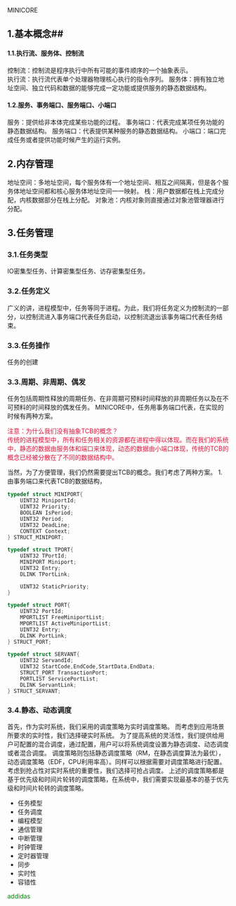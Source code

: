 MINICORE

## 1.基本概念##
#### 1.1.执行流、服务体、控制流
  控制流：控制流是程序执行中所有可能的事件顺序的一个抽象表示。   
  执行流：执行流代表单个处理器物理核心执行的指令序列。
  服务体：拥有独立地址空间、独立代码和数据的能够完成一定功能或提供服务的静态数据结构。

#### 1.2.服务、事务端口、服务端口、小端口
  服务：提供给非本体完成某些功能的过程。
  事务端口：代表完成某项任务功能的静态数据结构。
  服务端口：代表提供某种服务的静态数据结构。
  小端口：端口完成任务或者提供功能时候产生的运行实例。
## 2.内存管理
  地址空间：多地址空间，每个服务体有一个地址空间、相互之间隔离，但是各个服务体地址空间都和核心服务体地址空间一一映射。
  栈：用户数据都在栈上完成分配，内核数据部分在栈上分配。
  对象池：内核对象则直接通过对象池管理器进行分配。
## 3.任务管理
### 3.1.任务类型
  IO密集型任务、计算密集型任务、访存密集型任务。
### 3.2.任务定义
  广义的讲，进程模型中，任务等同于进程。为此，我们将任务定义为控制流的一部分，以控制流进入事务端口代表任务启动，以控制流退出该事务端口代表任务结束。
### 3.3.任务操作
  任务的创建
### 3.3.周期、非周期、偶发
  任务包括周期性释放的周期任务、在非周期可预料时间释放的非周期任务以及在不可预料的时间释放的偶发任务。
    MINICORE中，任务用事务端口代表，在实现的时候有两种方案。
   <p>
   <font color = Crimson>
    注意：为什么我们没有抽象TCB的概念？
    <br>传统的进程模型中，所有和任务相关的资源都在进程中得以体现。而在我们的系统中，静态的数据由服务体和端口来体现，动态的数据由小端口体现，传统的TCB的概念已经被分散在了不同的数据结构中。
   </font>
   </p>
    当然，为了方便管理，我们仍然需要提出TCB的概念。我们考虑了两种方案。
    1. 由事务端口来代表TCB的数据结构， 
    <p><font>
           
```c
typedef struct MINIPORT{
    UINT32 MiniportId;
    UINT32 Priority;
    BOOLEAN IsPeriod;
    UINT32 Period;
    UINT32 DeadLine;
    CONTEXT Context;        
} STRUCT_MINIPORT;

typedef struct TPORT{
    UINT32 TPortId;
    MINIPORT Miniport;
    UINT32 Entry;
    DLINK TPortLink;
    
    UINT32 StaticPriority;
}

typedef struct PORT{
    UINT32 PortId;
    MPORTLIST FreeMiniportList;
    MPORTLIST ActiveMiniportList;
    UINT32 Entry;
    DLINK PortLink;
} STRUCT_PORT;

typedef struct SERVANT{
    UINT32 ServandId;
    UINT32 StartCode,EndCode,StartData,EndData;
    STRUCT_PORT TransactionPort;
    PORTLIST ServicePortList;
    DLINK ServantLink;
} STRUCT_SERVANT;
```
  </p>

      
    
    
### 3.4.静态、动态调度
  首先，作为实时系统，我们采用的调度策略为实时调度策略。
  而考虑到应用场景所要求的实时性，我们选择硬实时系统。
  为了提高系统的灵活性，我们提供给用户可配置的混合调度，通过配置，用户可以将系统调度设置为静态调度、动态调度或者混合调度。
  调度策略则包括静态调度策略（RM，在静态调度算法为最优），动态调度策略（EDF，CPU利用率高）。同样可以根据需要对调度策略进行配置。
  考虑到抢占性对实时系统的重要性，我们选择可抢占调度。
  上述的调度策略都是基于优先级和时间片轮转的调度策略，在系统中，我们需要实现最基本的基于优先级和时间片轮转的调度策略。

       
  * 任务模型
  * 任务调度
  * 编程模型
  * 通信管理
  * 中断管理
  * 时钟管理
  * 定时器管理
  * 同步
  * 实时性
  * 容错性
<p><font color = green>addidas</p>
